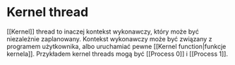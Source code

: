 # Kernel thread
[[Kernel]] thread to inaczej kontekst wykonawczy, który może być niezależnie zaplanowany. Kontekst wykonawczy może być związany z programem użytkownika, albo uruchamiać pewne [[Kernel function|funkcje kernela]]. Przykładem kernel threads mogą być [[Process 0]] i [[Process 1]].